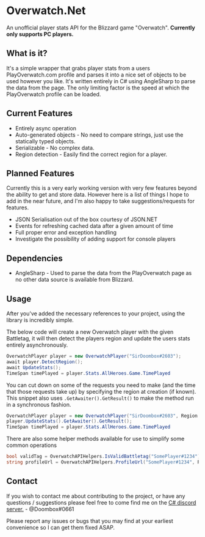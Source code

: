 # Overwatch.Net

An unofficial player stats API for the Blizzard game "Overwatch". **Currently only supports PC players.**

## What is it?

It's a simple wrapper that grabs player stats from a users PlayOverwatch.com profile and parses it into a nice set of objects to be used however you like. It's written entirely in C# using AngleSharp to parse the data from the page. The only limiting factor is the speed at which the PlayOverwatch profile can be loaded.

## Current Features
* Entirely async operation
* Auto-generated objects - No need to compare strings, just use the statically typed objects.
* Serializable - No complex data.
* Region detection - Easily find the correct region for a player.

## Planned Features
Currently this is a very early working version with very few features beyond the ability to get and store data. However here is a list of things I hope to add in the near future, and I'm also happy to take suggestions/requests for features.
* JSON Serialisation out of the box courtesy of JSON.NET
* Events for refreshing cached data after a given amount of time
* Full proper error and exception handling
* Investigate the possibility of adding support for console players

## Dependencies

* AngleSharp - Used to parse the data from the PlayOverwatch page as no other data source is available from Blizzard.

## Usage

After you've added the necessary references to your project, using the library is incredibly simple.

The below code will create a new Overwatch player with the given Battletag, it will then detect the players region and update the users stats entirely asynchronously.
```csharp
OverwatchPlayer player = new OverwatchPlayer("SirDoombox#2603");
await player.DetectRegion();
await UpdateStats();
TimeSpan timePlayed = player.Stats.AllHeroes.Game.TimePlayed
```
You can cut down on some of the requests you need to make (and the time that those requests take up) by specifying the region at creation (if known). This snippet also uses `.GetAwaiter().GetResult()` to make the method run in a synchronous fashion.
```csharp
OverwatchPlayer player = new OverwatchPlayer("SirDoombox#2603", Region.eu);
player.UpdateStats().GetAwaiter().GetResult();
TimeSpan timePlayed = player.Stats.AllHeroes.Game.TimePlayed
````
There are also some helper methods available for use to simplify some common operations
```csharp
bool validTag = OverwatchAPIHelpers.IsValidBattletag("SomePlayer#1234"); // Returns true.
string profileUrl = OverwatchAPIHelpers.ProfileUrl("SomePlayer#1234", Region.eu); // Returns a PlayOverwatch profile URL.
```

## Contact
If you wish to contact me about contributing to the project, or have any questions / suggestions please feel free to come find me on the [C# discord server.](https://discord.gg/0np62rq4o8GnQO9l "C# Discord") - @Doombox#0661

Please report any issues or bugs that you may find at your earliest convenience so I can get them fixed ASAP.
